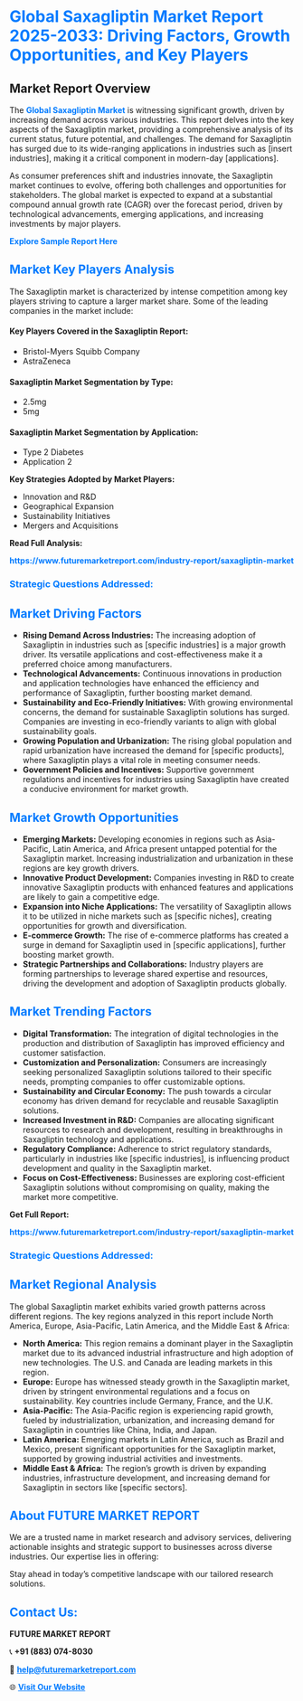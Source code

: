 <h1 style="color: #007BFF;">Global Saxagliptin Market Report 2025-2033: Driving Factors, Growth Opportunities, and Key Players</h1>

<section id="overview">
<h2>Market Report Overview</h2>
<p>The <a href="https://www.futuremarketreport.com/industry-report/saxagliptin-market" style="color: #007BFF; text-decoration: none;"><strong>Global Saxagliptin Market</strong></a> is witnessing significant growth, driven by increasing demand across various industries. This report delves into the key aspects of the Saxagliptin market, providing a comprehensive analysis of its current status, future potential, and challenges. The demand for Saxagliptin has surged due to its wide-ranging applications in industries such as [insert industries], making it a critical component in modern-day [applications].</p>
<p>As consumer preferences shift and industries innovate, the Saxagliptin market continues to evolve, offering both challenges and opportunities for stakeholders. The global market is expected to expand at a substantial compound annual growth rate (CAGR) over the forecast period, driven by technological advancements, emerging applications, and increasing investments by major players.</p>
</section>

<section id="overview">
<p><a href="https://www.futuremarketreport.com/request-sample/reportId=107040" style="color: #007BFF; text-decoration: none;"><strong>Explore Sample Report Here</strong></a></p>
</section>

<section id="key-players">
<h2 style="color: #007BFF;">Market Key Players Analysis</h2>
<p>The Saxagliptin market is characterized by intense competition among key players striving to capture a larger market share. Some of the leading companies in the market include:</p>
<h4>Key Players Covered in the Saxagliptin Report:</h4>
<ul><li>Bristol-Myers Squibb Company</li><li>AstraZeneca</li></ul>
<h4>Saxagliptin Market Segmentation by Type:</h4>
<ul><li>2.5mg</li><li>5mg</li></ul>

<h4>Saxagliptin Market Segmentation by Application:</h4>
<ul><li>Type 2 Diabetes</li><li>Application 2</li></ul>
<p><strong>Key Strategies Adopted by Market Players:</strong></p>
<ul>
<li>Innovation and R&D</li>
<li>Geographical Expansion</li>
<li>Sustainability Initiatives</li>
<li>Mergers and Acquisitions</li>
</ul>
</section>

<section>
<p><strong>Read Full Analysis: </strong></p><a href="https://www.futuremarketreport.com/industry-report/saxagliptin-market" style="color: #007BFF; text-decoration: none;"><strong>https://www.futuremarketreport.com/industry-report/saxagliptin-market</strong></a>
<h3 style="color: #007BFF;">Strategic Questions Addressed:</h3>
</section>

<section id="driving-factors">
<h2 style="color: #007BFF;">Market Driving Factors</h2>
<ul>
<li><strong>Rising Demand Across Industries:</strong> The increasing adoption of Saxagliptin in industries such as [specific industries] is a major growth driver. Its versatile applications and cost-effectiveness make it a preferred choice among manufacturers.</li>
<li><strong>Technological Advancements:</strong> Continuous innovations in production and application technologies have enhanced the efficiency and performance of Saxagliptin, further boosting market demand.</li>
<li><strong>Sustainability and Eco-Friendly Initiatives:</strong> With growing environmental concerns, the demand for sustainable Saxagliptin solutions has surged. Companies are investing in eco-friendly variants to align with global sustainability goals.</li>
<li><strong>Growing Population and Urbanization:</strong> The rising global population and rapid urbanization have increased the demand for [specific products], where Saxagliptin plays a vital role in meeting consumer needs.</li>
<li><strong>Government Policies and Incentives:</strong> Supportive government regulations and incentives for industries using Saxagliptin have created a conducive environment for market growth.</li>
</ul>
</section>

<section id="growth-opportunities">
<h2 style="color: #007BFF;">Market Growth Opportunities</h2>
<ul>
<li><strong>Emerging Markets:</strong> Developing economies in regions such as Asia-Pacific, Latin America, and Africa present untapped potential for the Saxagliptin market. Increasing industrialization and urbanization in these regions are key growth drivers.</li>
<li><strong>Innovative Product Development:</strong> Companies investing in R&D to create innovative Saxagliptin products with enhanced features and applications are likely to gain a competitive edge.</li>
<li><strong>Expansion into Niche Applications:</strong> The versatility of Saxagliptin allows it to be utilized in niche markets such as [specific niches], creating opportunities for growth and diversification.</li>
<li><strong>E-commerce Growth:</strong> The rise of e-commerce platforms has created a surge in demand for Saxagliptin used in [specific applications], further boosting market growth.</li>
<li><strong>Strategic Partnerships and Collaborations:</strong> Industry players are forming partnerships to leverage shared expertise and resources, driving the development and adoption of Saxagliptin products globally.</li>
</ul>
</section>

<section id="trending-factors">
<h2 style="color: #007BFF;">Market Trending Factors</h2>
<ul>
<li><strong>Digital Transformation:</strong> The integration of digital technologies in the production and distribution of Saxagliptin has improved efficiency and customer satisfaction.</li>
<li><strong>Customization and Personalization:</strong> Consumers are increasingly seeking personalized Saxagliptin solutions tailored to their specific needs, prompting companies to offer customizable options.</li>
<li><strong>Sustainability and Circular Economy:</strong> The push towards a circular economy has driven demand for recyclable and reusable Saxagliptin solutions.</li>
<li><strong>Increased Investment in R&D:</strong> Companies are allocating significant resources to research and development, resulting in breakthroughs in Saxagliptin technology and applications.</li>
<li><strong>Regulatory Compliance:</strong> Adherence to strict regulatory standards, particularly in industries like [specific industries], is influencing product development and quality in the Saxagliptin market.</li>
<li><strong>Focus on Cost-Effectiveness:</strong> Businesses are exploring cost-efficient Saxagliptin solutions without compromising on quality, making the market more competitive.</li>
</ul>
</section>

<section>
<p><strong>Get Full Report: </strong></p><a href="https://www.futuremarketreport.com/industry-report/saxagliptin-market" style="color: #007BFF; text-decoration: none;"><strong>https://www.futuremarketreport.com/industry-report/saxagliptin-market</strong></a>
<h3 style="color: #007BFF;">Strategic Questions Addressed:</h3>
</section>


<section id="regional-analysis">
<h2 style="color: #007BFF;">Market Regional Analysis</h2>
<p>The global Saxagliptin market exhibits varied growth patterns across different regions. The key regions analyzed in this report include North America, Europe, Asia-Pacific, Latin America, and the Middle East & Africa:</p>
<ul>
<li><strong>North America:</strong> This region remains a dominant player in the Saxagliptin market due to its advanced industrial infrastructure and high adoption of new technologies. The U.S. and Canada are leading markets in this region.</li>
<li><strong>Europe:</strong> Europe has witnessed steady growth in the Saxagliptin market, driven by stringent environmental regulations and a focus on sustainability. Key countries include Germany, France, and the U.K.</li>
<li><strong>Asia-Pacific:</strong> The Asia-Pacific region is experiencing rapid growth, fueled by industrialization, urbanization, and increasing demand for Saxagliptin in countries like China, India, and Japan.</li>
<li><strong>Latin America:</strong> Emerging markets in Latin America, such as Brazil and Mexico, present significant opportunities for the Saxagliptin market, supported by growing industrial activities and investments.</li>
<li><strong>Middle East & Africa:</strong> The region’s growth is driven by expanding industries, infrastructure development, and increasing demand for Saxagliptin in sectors like [specific sectors].</li>
</ul>
</section>

<footer>
<h2 style="color: #007BFF;">About FUTURE MARKET REPORT</h2>
<p>We are a trusted name in market research and advisory services, delivering actionable insights and strategic support to businesses across diverse industries. Our expertise lies in offering:</p>

<p>Stay ahead in today’s competitive landscape with our tailored research solutions.</p>

<h2 style="color: #007BFF;">Contact Us:</h2>
<p><strong>FUTURE MARKET REPORT</strong></p>
<p>📞 <strong>+91 (883) 074-8030</strong></p>
<p>📧 <strong><a href="mailto:help@futuremarketreport.com" style="color: #007BFF;">help@futuremarketreport.com</a></strong></p>
<p>🌐 <strong><a href="https://www.futuremarketreport.com/" style="color: #007BFF;">Visit Our Website</a></strong></p>
</footer>